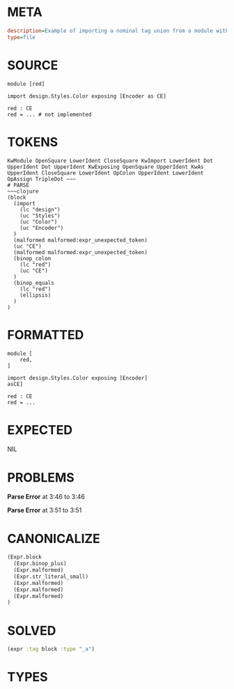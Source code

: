 # META
~~~ini
description=Example of importing a nominal tag union from a module within a package, and renaming it using `as`
type=file
~~~
# SOURCE
~~~roc
module [red]

import design.Styles.Color exposing [Encoder as CE]

red : CE
red = ... # not implemented
~~~
# TOKENS
~~~text
KwModule OpenSquare LowerIdent CloseSquare KwImport LowerIdent Dot UpperIdent Dot UpperIdent KwExposing OpenSquare UpperIdent KwAs UpperIdent CloseSquare LowerIdent OpColon UpperIdent LowerIdent OpAssign TripleDot ~~~
# PARSE
~~~clojure
(block
  (import
    (lc "design")
    (uc "Styles")
    (uc "Color")
    (uc "Encoder")
  )
  (malformed malformed:expr_unexpected_token)
  (uc "CE")
  (malformed malformed:expr_unexpected_token)
  (binop_colon
    (lc "red")
    (uc "CE")
  )
  (binop_equals
    (lc "red")
    (ellipsis)
  )
)
~~~
# FORMATTED
~~~roc
module [
	red,
]

import design.Styles.Color exposing [Encoder]
asCE]

red : CE
red = ...
~~~
# EXPECTED
NIL
# PROBLEMS
**Parse Error**
at 3:46 to 3:46

**Parse Error**
at 3:51 to 3:51

# CANONICALIZE
~~~clojure
(Expr.block
  (Expr.binop_plus)
  (Expr.malformed)
  (Expr.str_literal_small)
  (Expr.malformed)
  (Expr.malformed)
  (Expr.malformed)
)
~~~
# SOLVED
~~~clojure
(expr :tag block :type "_a")
~~~
# TYPES
~~~roc
~~~
